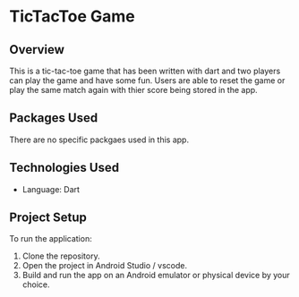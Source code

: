 # TicTacToe Game

## Overview 

This is a tic-tac-toe game that has been written with dart and two players can play the game and have some fun. Users are able to reset the game or play the same match again with thier score being stored in the app. 

## Packages Used 

There are no specific packgaes used in this app.

## Technologies Used 
 - Language: Dart

## Project Setup
To run the application:

 1. Clone the repository.
 2. Open the project in Android Studio / vscode.
 3. Build and run the app on an Android emulator or physical device by your choice.
